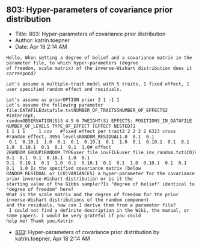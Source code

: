 ## 803: Hyper-parameters of covariance prior distribution

- Title: 803: Hyper-parameters of covariance prior distribution
- Author: katrin.toepner
- Date: Apr 18 2:14 AM

```
Hello, When setting a degree of belief and a covariance matrix in the parameter file, to which hyper-parameters (degree
of freedom, scale matrix) of the inverse-Wishart distribution does it correspond?

Let’s assume a multiple-trait model with 5 traits, 1 fixed effect, 1 user specified random effect and residuals. 

Let’s assume as priorOPTION prior 2 1 -1 1
Let’s assume the following parameter file:DATAFILEdatafile.txtNUMBER_OF_TRAITS5NUMBER_OF_EFFECTS2 #intercept,
randomOBSERVATION(S)3 4 5 6 7WEIGHT(S) EFFECTS: POSITIONS_IN_DATAFILE NUMBER_OF_LEVELS TYPE_OF_EFFECT [EFFECT NESTED]1
1 1 1 1     1 cov   #fixed effect per trait2 2 2 2 2 6323 cross #random effect, 3956 levelsRANDOM_RESIDUAL1.0  0.1  0.1
 0.1  0.10.1  1.0  0.1	0.1  0.10.1  0.1  1.0  0.1  0.10.1  0.1  0.1  1.0  0.10.1  0.1	0.1  0.1  1.0# effect
2RANDOM_GROUP1RANDOM_TYPEuser_file_invFILEuser_file_inv_random.txt(CO)VARIANCES1.0  0.1  0.1  0.1  0.10.1  1.0	0.1 
0.1  0.10.1  0.1  1.0  0.1  0.10.1  0.1  0.1  1.0  0.10.1  0.1	0.1  0.1  1.0 Is the specified covariance matrix (below
RANDOM_RESIDUAL or (CO)VARIANCES) a hyper-parameter for the covariance prior inverse-Wishart distribution or is it the
starting value of the Gibbs sampler?Is "degree of belief" identical to "degree of freedom" here?
What is the scale matrix and the degree of freedom for the prior inverse-Wishart distributions of the random component
and the residuals, how can I derive them from a parameter file? 
 I could not find a definite description in the Wiki, the manual, or some papers. I would be very grateful if you could
help me! Thank you,Katrin
```

- [803](0803.md): Hyper-parameters of covariance prior distribution by katrin.toepner, Apr 18 2:14 AM
